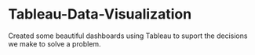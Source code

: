 # Tableau-Data-Visualization
Created some beautiful dashboards using Tableau to suport the decisions we make to solve a problem.
